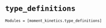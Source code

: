 `type_definitions`
==================

```@autodocs
Modules = [moment_kinetics.type_definitions]
```
